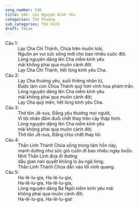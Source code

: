 ```yaml
---
song_number: 546
title: 546. Lời Nguyện Kính Yêu
categories: Thờ Phượng
sub_categories: Thờ Kính
draft: false
---
```

<dl><dt>Câu 1:</dt><dd data-verse="1">Lạy Cha Chí Thánh, Chúa trên muôn loài, <br/>Nguồn an vui sức sống mới cho bao nhiêu cuộc đời. <br/>Lòng nguyện dâng lên Cha niềm kính yêu <br/>mãi không phai qua muôn cảnh đời. <br/>Lạy Cha Chí Thánh, hết lòng kính yêu Cha. </dd><dt>Câu 2:</dt><dd data-verse="2">Lạy Cha thương yêu, suối thiêng nhân từ, <br/>Ðược làm con Chúa Thánh quý hơn vinh hoa phàm trần. <br/>Lòng nguyện dâng lên Cha niềm kính yêu <br/>mãi không phai qua muôn cảnh đời; <br/>Lạy Cha quý mến, hết lòng kính yêu Cha. </dd><dt>Câu 3:</dt><dd data-verse="3">Thờ tôn Jê-sus, Ðấng yêu thương mọi người, <br/>Vì tội nhân đắm đuối chết thay trên cây thập hình. <br/>Lòng nguyện dâng lên Cha niềm kính yêu <br/>mãi không phai qua muôn cảnh đời; <br/>Thờ tôn Jê-sus, Ðấng chịu chết thay tôi. </dd><dt>Câu 4:</dt><dd data-verse="4">Thần Linh Thánh Chúa sống trong tâm hồn này, <br/>mạnh dường như sức gió cuốn đi bao nhiêu ngày buồn. <br/>Nhờ Thần Linh đưa đi đường <br/>dẫu gian nan quyết không lo âu ngã lòng; <br/>Thần Linh Thánh Chúa dẫn vào lối vinh quang. </dd><dt>Câu 5:</dt><dd data-verse="5">Ha-lê-lu-gia, Ha-lê-lu-gia, <br/>Ha-lê-lu-gia, Ha-lê-lu-gia, <br/>Lòng nguyện dâng Ba Ngôi niềm kính yêu mãi <br/>không phai qua muôn cảnh đời. <br/>Ha-lê-lu-gia, Ha-lê-lu-gia! </dd></dl>